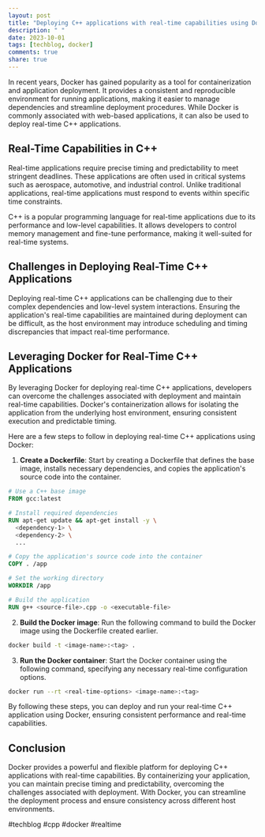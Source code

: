 ```yaml
---
layout: post
title: "Deploying C++ applications with real-time capabilities using Docker"
description: " "
date: 2023-10-01
tags: [techblog, docker]
comments: true
share: true
---
```


In recent years, Docker has gained popularity as a tool for containerization and application deployment. It provides a consistent and reproducible environment for running applications, making it easier to manage dependencies and streamline deployment procedures. While Docker is commonly associated with web-based applications, it can also be used to deploy real-time C++ applications.

## Real-Time Capabilities in C++

Real-time applications require precise timing and predictability to meet stringent deadlines. These applications are often used in critical systems such as aerospace, automotive, and industrial control. Unlike traditional applications, real-time applications must respond to events within specific time constraints.

C++ is a popular programming language for real-time applications due to its performance and low-level capabilities. It allows developers to control memory management and fine-tune performance, making it well-suited for real-time systems.

## Challenges in Deploying Real-Time C++ Applications

Deploying real-time C++ applications can be challenging due to their complex dependencies and low-level system interactions. Ensuring the application's real-time capabilities are maintained during deployment can be difficult, as the host environment may introduce scheduling and timing discrepancies that impact real-time performance.

## Leveraging Docker for Real-Time C++ Applications

By leveraging Docker for deploying real-time C++ applications, developers can overcome the challenges associated with deployment and maintain real-time capabilities. Docker's containerization allows for isolating the application from the underlying host environment, ensuring consistent execution and predictable timing.

Here are a few steps to follow in deploying real-time C++ applications using Docker:

1. **Create a Dockerfile**: Start by creating a Dockerfile that defines the base image, installs necessary dependencies, and copies the application's source code into the container.

```Dockerfile
# Use a C++ base image
FROM gcc:latest

# Install required dependencies
RUN apt-get update && apt-get install -y \
  <dependency-1> \
  <dependency-2> \
  ...

# Copy the application's source code into the container
COPY . /app

# Set the working directory
WORKDIR /app

# Build the application
RUN g++ <source-file>.cpp -o <executable-file>
```

2. **Build the Docker image**: Run the following command to build the Docker image using the Dockerfile created earlier.

```bash
docker build -t <image-name>:<tag> .
```

3. **Run the Docker container**: Start the Docker container using the following command, specifying any necessary real-time configuration options.

```bash
docker run --rt <real-time-options> <image-name>:<tag>
```

By following these steps, you can deploy and run your real-time C++ application using Docker, ensuring consistent performance and real-time capabilities.

## Conclusion

Docker provides a powerful and flexible platform for deploying C++ applications with real-time capabilities. By containerizing your application, you can maintain precise timing and predictability, overcoming the challenges associated with deployment. With Docker, you can streamline the deployment process and ensure consistency across different host environments.

#techblog #cpp #docker #realtime